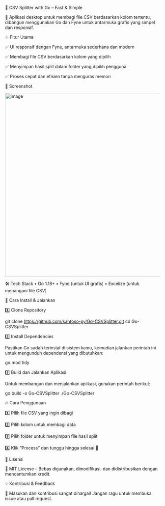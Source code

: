 🚀 CSV Splitter with Go – Fast & Simple

📌 Aplikasi desktop untuk membagi file CSV berdasarkan kolom tertentu, dibangun menggunakan Go dan Fyne untuk antarmuka grafis yang simpel dan responsif.

✨ Fitur Utama

✅ UI responsif dengan Fyne, antarmuka sederhana dan modern

✅ Membagi file CSV berdasarkan kolom yang dipilih

✅ Menyimpan hasil split dalam folder yang dipilih pengguna

✅ Proses cepat dan efisien tanpa menguras memori

📸 Screenshot

<img width="597" alt="image" src="https://github.com/user-attachments/assets/62f38fa8-c097-4609-8156-7c5e957d071d" />

🛠️ Tech Stack
	•	Go 1.18+
	•	Fyne (untuk UI grafis)
	•	Excelize (untuk menangani file CSV)

📌 Cara Install & Jalankan

1️⃣ Clone Repository

git clone https://github.com/santoso-py/Go-CSVSplitter.git
cd Go-CSVSplitter

2️⃣ Install Dependencies

Pastikan Go sudah terinstal di sistem kamu, kemudian jalankan perintah ini untuk mengunduh dependensi yang dibutuhkan:

go mod tidy

3️⃣ Build dan Jalankan Aplikasi

Untuk membangun dan menjalankan aplikasi, gunakan perintah berikut:

go build -o Go-CSVSplitter
./Go-CSVSplitter

🔥 Cara Penggunaan

1️⃣ Pilih file CSV yang ingin dibagi

2️⃣ Pilih kolom untuk membagi data

3️⃣ Pilih folder untuk menyimpan file hasil split

4️⃣ Klik “Process” dan tunggu hingga selesai 🎉

📜 Lisensi

📄 MIT License – Bebas digunakan, dimodifikasi, dan didistribusikan dengan mencantumkan kredit.

💡 Kontribusi & Feedback

🎯 Masukan dan kontribusi sangat dihargai! Jangan ragu untuk membuka issue atau pull request.
